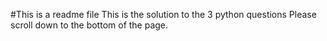 #This is a readme file
This is the solution to the 3 python questions
Please scroll down to the bottom of the page.